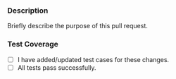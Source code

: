 ### Description

Briefly describe the purpose of this pull request.

### Test Coverage

- [ ] I have added/updated test cases for these changes.
- [ ] All tests pass successfully.
